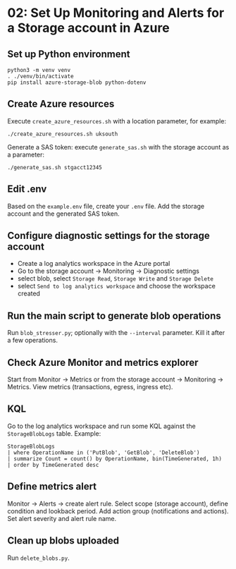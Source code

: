 # 02: Set Up Monitoring and Alerts for a Storage account in Azure

## Set up Python environment

    python3 -m venv venv
    . ./venv/bin/activate
    pip install azure-storage-blob python-dotenv

## Create Azure resources

Execute `create_azure_resources.sh` with a location parameter, for example:

    ./create_azure_resources.sh uksouth

Generate a SAS token: execute `generate_sas.sh` with the storage account as a parameter:

    ./generate_sas.sh stgacct12345

## Edit .env

Based on the `example.env` file, create your `.env` file. Add the storage account and the generated SAS token.

## Configure diagnostic settings for the storage account

* Create a log analytics workspace in the Azure portal
* Go to the storage account -> Monitoring -> Diagnostic settings
* select blob, select `Storage Read`, `Storage Write` and `Storage Delete`
* select `Send to log analytics workspace` and choose the workspace created

## Run the main script to generate blob operations

Run `blob_stresser.py`; optionally with the `--interval` parameter. Kill it after a few operations.

## Check Azure Monitor and metrics explorer

Start from Monitor -> Metrics or from the storage account -> Monitoring -> Metrics. View metrics (transactions, egress, ingress etc).

## KQL

Go to the log analytics workspace and run some KQL against the `StorageBlobLogs` table. Example:

    StorageBlobLogs
    | where OperationName in ('PutBlob', 'GetBlob', 'DeleteBlob')
    | summarize Count = count() by OperationName, bin(TimeGenerated, 1h)
    | order by TimeGenerated desc

## Define metrics alert

Monitor -> Alerts -> create alert rule. Select scope (storage account), define condition and lookback period. Add action group (notifications and actions). Set alert severity and alert rule name.

## Clean up blobs uploaded

Run `delete_blobs.py`.